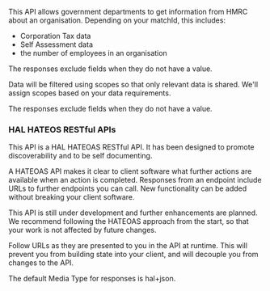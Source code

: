 This API allows government departments to get information from HMRC about an organisation. Depending on your matchId, this includes:
- Corporation Tax data
- Self Assessment data
- the number of employees in an organisation

The responses exclude fields when they do not have a value.

Data will be filtered using scopes so that only relevant data is shared. We'll assign scopes based on your data requirements.

The responses exclude fields when they do not have a value.

### HAL HATEOS RESTful APIs
This API is a HAL HATEOAS RESTful API. It has been designed to promote discoverability and to be self documenting.

A HATEOAS API makes it clear to client software what further actions are available when an action is completed. Responses from an endpoint include URLs to further endpoints you can call. New functionality can be added without breaking your client software.

This API is still under development and further enhancements are planned. We recommend following the HATEOAS approach from the start, so that your work is not affected by future changes.

Follow URLs as they are presented to you in the API at runtime. This will prevent you from building state into your client, and will decouple you from changes to the API.

The default Media Type for responses is hal+json.
